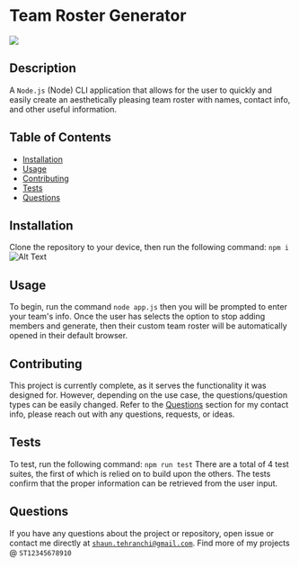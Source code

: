 # Team Roster Generator
<img src="https://img.shields.io/badge/License-MIT-blue.svg">

## Description
 A <code>Node.js</code> (Node) CLI application that allows for the user to quickly and easily create an aesthetically pleasing team roster with names, contact info, and other useful information.

## Table of Contents
- [Installation](#installation)
- [Usage](#usage)
- [Contributing](#contributing)
- [Tests](#tests)
- [Questions](#questions)
## Installation
Clone the repository to your device, then run the following command: <code>npm i</code>
![Alt Text](./)
## Usage
To begin, run the command <code>node app.js</code> then you will be prompted to enter your team's info. Once the user has selects the option to stop adding members and generate, then their custom team roster will be automatically opened in their default browser.
## Contributing
This project is currently complete, as it serves the functionality it was designed for. However, depending on the use case, the questions/question types can be easily changed. Refer to the [Questions](#questions) section for my contact info, please reach out with any questions, requests, or ideas. 
## Tests
To test, run the following command: <code>npm run test</code> There are a total of 4 test suites, the first of which is relied on to build upon the others. The tests confirm that the proper information can be retrieved from the user input. 
## Questions
If you have any questions about the project or repository, open issue or contact me directly at <code>shaun.tehranchi@gmail.com</code>. Find more of my projects @ <code>ST12345678910</code>
